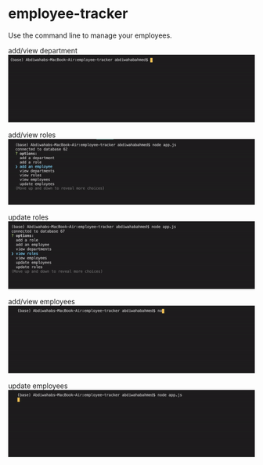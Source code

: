 # employee-tracker
Use the command line to manage your employees.

add/view department <br />
![](addviewd.gif)

add/view roles <br />
![](addviewr.gif)

update roles <br />
![](updater.gif)

add/view employees <br />
![](addviewe.gif)

update employees <br />
![](updatee.gif)
